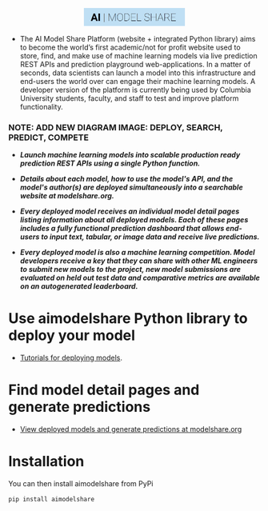 <p align="center"><img width="40%" src="docs/aimodshare_banner.jpg" /></p>
   
- The AI Model Share Platform (website + integrated Python library) aims to become the world’s first academic/not for profit website used to store, find, and make use of machine learning models via live prediction REST APIs and prediction playground web-applications.  In a matter of seconds, data scientists can launch a model into this infrastructure and end-users the world over can engage their machine learning models. A developer version of the platform is currently being used by Columbia University students, faculty, and staff to test and improve platform functionality.

### NOTE: ADD NEW DIAGRAM IMAGE: DEPLOY, SEARCH, PREDICT, COMPETE

  * ***Launch machine learning models into scalable production ready prediction REST APIs using a single Python function.*** 

  * ***Details about each model, how to use the model's API, and the model's author(s) are deployed simultaneously into a searchable website at modelshare.org.*** 

  * ***Every deployed model receives an individual model detail pages listing information about all deployed models. Each of these pages includes a fully functional prediction dashboard that allows end-users to input text, tabular, or image data and receive live predictions.*** 
  
   * ***Every deployed model is also a machine learning competition.  Model developers receive a key that they can share with other ML engineers to submit new models to the project, new model submissions are evaluated on held out test data and comparative metrics are available on an autogenerated leaderboard.*** 


# Use aimodelshare Python library to deploy your model
* [Tutorials for deploying models](https://github.com/AIModelShare/aimodelshare/tree/master/tutorials).

# Find model detail pages and generate predictions
* [View deployed models and generate predictions at modelshare.org](http://mlsite5aimodelshare-dev.s3-website.us-east-2.amazonaws.com/)

# Installation

You can then install aimodelshare from PyPi
```
pip install aimodelshare
```

